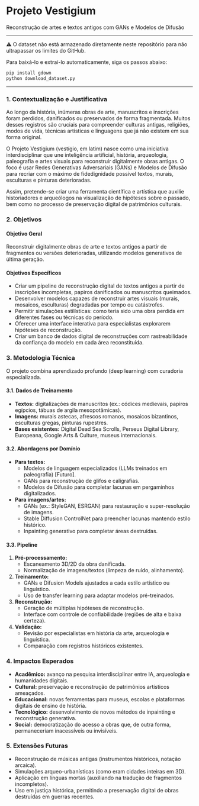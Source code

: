 # Projeto Vestigium
Reconstrução de artes e textos antigos com GANs e Modelos de Difusão


- -------------------------------------------------------------------------------------------------------

⚠️ O dataset não está armazenado diretamente neste repositório para não ultrapassar os limites do GitHub.

Para baixá-lo e extraí-lo automaticamente, siga os passos abaixo:

```bash
pip install gdown
python download_dataset.py
```
---------------------------------------------------------------------------------------------------------
### 1. Contextualização e Justificativa
Ao longo da história, inúmeras obras de arte, manuscritos e inscrições foram perdidos, danificados ou preservados de forma fragmentada. Muitos desses registros são cruciais para compreender culturas antigas, religiões, modos de vida, técnicas artísticas e linguagens que já não existem em sua forma original.

O Projeto Vestigium (vestígio, em latim) nasce como uma iniciativa interdisciplinar que une inteligência artificial, história, arqueologia, paleografia e artes visuais para reconstruir digitalmente obras antigas. O foco é usar Redes Generativas Adversariais (GANs) e Modelos de Difusão para recriar com o máximo de fidedignidade possível textos, murais, esculturas e pinturas deterioradas.

Assim, pretende-se criar uma ferramenta científica e artística que auxilie historiadores e arqueólogos na visualização de hipóteses sobre o passado, bem como no processo de preservação digital de patrimônios culturais.

### 2. Objetivos

#### Objetivo Geral
Reconstruir digitalmente obras de arte e textos antigos a partir de fragmentos ou versões deterioradas, utilizando modelos generativos de última geração.

#### Objetivos Específicos
- Criar um pipeline de reconstrução digital de textos antigos a partir de inscrições incompletas, papiros danificados ou manuscritos queimados.
- Desenvolver modelos capazes de reconstruir artes visuais (murais, mosaicos, esculturas) degradadas por tempo ou catástrofes.
- Permitir simulações estilísticas: como teria sido uma obra perdida em diferentes fases ou técnicas do período.
- Oferecer uma interface interativa para especialistas explorarem hipóteses de reconstrução.
- Criar um banco de dados digital de reconstruções com rastreabilidade da confiança do modelo em cada área reconstituída.

### 3. Metodologia Técnica

O projeto combina aprendizado profundo (deep learning) com curadoria especializada.

#### 3.1. Dados de Treinamento
- **Textos:** digitalizações de manuscritos (ex.: códices medievais, papiros egípcios, tábuas de argila mesopotâmicas).  
- **Imagens:** murais astecas, afrescos romanos, mosaicos bizantinos, esculturas gregas, pinturas rupestres.  
- **Bases existentes:** Digital Dead Sea Scrolls, Perseus Digital Library, Europeana, Google Arts & Culture, museus internacionais.

#### 3.2. Abordagens por Domínio
- **Para textos:**
  - Modelos de linguagem especializados (LLMs treinados em paleografia) [Futuro].
  - GANs para reconstrução de glifos e caligrafias.
  - Modelos de Difusão para completar lacunas em pergaminhos digitalizados.
- **Para imagens/artes:**
  - GANs (ex.: StyleGAN, ESRGAN) para restauração e super-resolução de imagens.
  - Stable Diffusion ControlNet para preencher lacunas mantendo estilo histórico.
  - Inpainting generativo para completar áreas destruídas.

#### 3.3. Pipeline
1. **Pré-processamento:**
   - Escaneamento 3D/2D da obra danificada.
   - Normalização de imagens/textos (limpeza de ruído, alinhamento).
2. **Treinamento:**
   - GANs e Difusion Models ajustados a cada estilo artístico ou linguístico.
   - Uso de transfer learning para adaptar modelos pré-treinados.
3. **Reconstrução:**
   - Geração de múltiplas hipóteses de reconstrução.
   - Interface com controle de confiabilidade (regiões de alta e baixa certeza).
4. **Validação:**
   - Revisão por especialistas em história da arte, arqueologia e linguística.
   - Comparação com registros históricos existentes.

### 4. Impactos Esperados
- **Acadêmico:** avanço na pesquisa interdisciplinar entre IA, arqueologia e humanidades digitais.
- **Cultural:** preservação e reconstrução de patrimônios artísticos ameaçados.
- **Educacional:** novas ferramentas para museus, escolas e plataformas digitais de ensino de história.
- **Tecnológico:** desenvolvimento de novos métodos de inpainting e reconstrução generativa.
- **Social:** democratização do acesso a obras que, de outra forma, permaneceriam inacessíveis ou invisíveis.

### 5. Extensões Futuras
- Reconstrução de músicas antigas (instrumentos históricos, notação arcaica).
- Simulações arqueo-urbanísticas (como eram cidades inteiras em 3D).
- Aplicação em línguas mortas (auxiliando na tradução de fragmentos incompletos).
- Uso em justiça histórica, permitindo a preservação digital de obras destruídas em guerras recentes.

